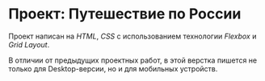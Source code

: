 # Проект: Путешествие по России

Проект написан на _HTML_, _CSS_ с использованием технологии _Flexbox_ и _Grid Layout_.

В отличии от предыдущих проектных работ, в этой верстка пишется не только для Desktop-версии, но и для мобильных устройств.
